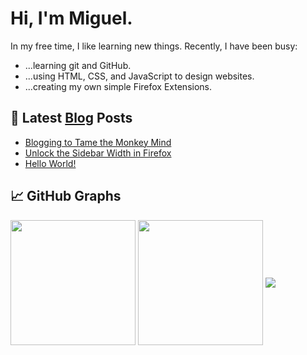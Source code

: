 # Hi, I'm Miguel.

In my free time, I like learning new things. Recently, I have been busy:
- ...learning git and GitHub.
- ...using HTML, CSS, and JavaScript to design websites.
- ...creating my own simple Firefox Extensions.

## 📕 Latest [Blog](https://miguelpimentel.do/blog/) Posts

<!-- BLOG-POST-LIST:START -->
- [Blogging to Tame the Monkey Mind](https://miguelpimentel.do/blog/monkey-brain/)
- [Unlock the Sidebar Width in Firefox](https://miguelpimentel.do/blog/unlock-firefox-sidebar/)
- [Hello World!](https://miguelpimentel.do/blog/hello-world/)
<!-- BLOG-POST-LIST:END -->

## 📈 GitHub Graphs

<img height=200 align="center" src="https://github-readme-stats-datastring.vercel.app/api/top-langs/?username=datastring&layout=compact&theme=material-palenight" />
<img height=200 align="center" src="https://github-readme-stats.vercel.app/api?username=datastring&hide=stars&show_icons=true&theme=material-palenight&hide_rank=true" />
<img align=center src="https://streak-stats.demolab.com?user=datastring&theme=material-palenight&mode=weekly&exclude_days=Sun%2CSat&hide_longest_streak=true&border_radius=8" />

